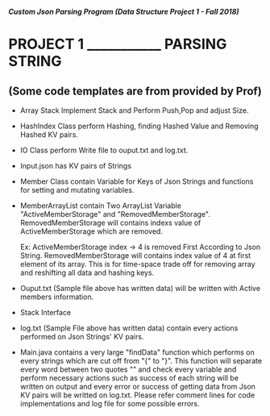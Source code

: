 
**_Custom Json Parsing Program (Data Structure Project 1 - Fall 2018)_**

# PROJECT 1 ___________ PARSING STRING 
## (Some code templates are from provided by Prof)

- Array Stack Implement Stack and Perform Push,Pop and adjust Size.

- HashIndex Class perform Hashing, finding Hashed Value and Removing Hashed KV pairs.

- IO Class perform Write file to ouput.txt and log.txt.

- Input.json has KV pairs of Strings

- Member Class contain Variable for Keys of Json Strings and functions for setting and mutating variables.

- MemberArrayList contain Two ArrayList Variable "ActiveMemberStorage" and "RemovedMemberStorage". RemovedMemberStorage will contains indexs value of ActiveMemberStorage which are removed.

  Ex: ActiveMemberStorage index -> 4 is removed First According to Json String. RemovedMemberStorage will contains index value of 4 at first element of its array. This is for time-space trade off for removing array and reshifting all data and hashing keys.

- Ouput.txt (Sample file above has written data) will be written with Active members information.

- Stack Interface

- log.txt (Sample File above has written data) contain every actions performed on Json Strings' KV pairs.

- Main.java contains a very large "findData" function which performs on every strings which are cut off from "{"  to "}". This function will separate every word between two quotes "" and check every variable and perform necessary actions such as success of each string will be written on output and every error or success of getting data from Json KV pairs will be writted on log.txt. Please refer comment lines for code implementations and log file for some possible errors. 
